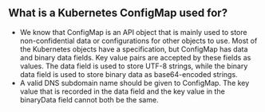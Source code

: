 ## What is a Kubernetes ConfigMap used for?
   * We know that ConfigMap is an API object that is mainly used to store non-confidential data or configurations for other objects to use.
Most of the Kubernetes objects have a specification, but ConfigMap has data and binary data fields. Key value pairs are accepted by these fields as values.
The data field is used to store UTF-8 strings, while the binary data field is used to store binary data as base64-encoded strings.
   * A valid DNS subdomain name should be given to ConfigMap. The key value that is recorded in the data field and the key value in the binaryData field cannot both be the same.
